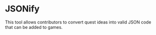 # JSONify
This tool allows contributors to convert quest ideas into valid JSON code that can be added to games.

